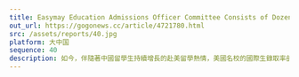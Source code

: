 ```yaml
---
title: Easymay Education Admissions Officer Committee Consists of Dozens of Former Ivy League admissions officers, Solving the students’ problems about school application in 2019
out_url: https://gogonews.cc/article/4721780.html
src: /assets/reports/40.jpg
platform: 大中国
sequence: 40
description: 如今，伴隨著中國留學生持續增長的赴美留學熱情，美國名校的國際生錄取率卻逐年下降。留學諮詢機構較低的市場準入門檻使留學諮詢行業亂象頻發。個別機構利用監管的缺失與資訊的不對稱，欺瞞客戶，弄虛作假，造成學生和家長時間與金錢的雙重損失。赴美留學競爭愈演愈烈，文化差異與偏見亦險象叢生。如何超越文化差異，如何打破資訊不對稱的鴻溝，是所有中國學子與家長當下最焦慮的問題之一。
---
```

